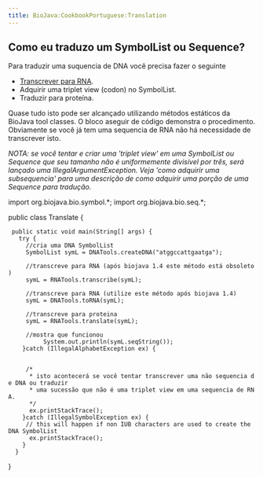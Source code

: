 ```yaml
---
title: BioJava:CookbookPortuguese:Translation
---
```


Como eu traduzo um SymbolList ou Sequence?
------------------------------------------

Para traduzir uma suquencia de DNA você precisa fazer o seguinte

-   [Transcrever para
    RNA](Biojava:Cookbook:Sequence:Transcribe "wikilink").
-   Adquirir uma triplet view (codon) no SymbolList.
-   Traduzir para proteína.

Quase tudo isto pode ser alcançado utilizando métodos estáticos da
BioJava tool classes. O bloco aseguir de código demonstra o
procedimento. Obviamente se você já tem uma sequencia de RNA não há
necessidade de transcrever isto.

*NOTA: se você tentar e criar uma 'triplet view' em uma SymbolList ou
Sequence que seu tamanho não é uniformemente divisível por três, será
lançado uma IllegalArgumentException. Veja 'como adquirir uma
subsequencia' para uma descrição de como adquirir uma porção de uma
Sequence para tradução.*

<java> import org.biojava.bio.symbol.\*; import org.biojava.bio.seq.\*;

public class Translate {

` public static void main(String[] args) {`  
`   try {`  
`     //cria uma DNA SymbolList`  
`     SymbolList symL = DNATools.createDNA("atggccattgaatga");`

`     //transcreve para RNA (após biojava 1.4 este método está obsoleto)`  
`     symL = RNATools.transcribe(symL);`

`     //transcreve para RNA (utilize este método após biojava 1.4)`  
`     symL = DNATools.toRNA(symL);`  
`     `  
`     //transcreve para proteina`  
`     symL = RNATools.translate(symL);`

`     //mostra que funcionou`  
`          System.out.println(symL.seqString());`  
`    }catch (IllegalAlphabetException ex) {`  
`     `  
`    `  
`     /* `  
`      * isto acontecerá se você tentar transcrever uma não sequencia de DNA ou traduzir`  
`      * uma sucessão que não é uma triplet view em uma sequencia de RNA.`  
`      */`  
`      ex.printStackTrace();`  
`    }catch (IllegalSymbolException ex) {`  
`     // this will happen if non IUB characters are used to create the DNA SymbolList`  
`      ex.printStackTrace();`  
`    }`  
`  }`

} </java>
